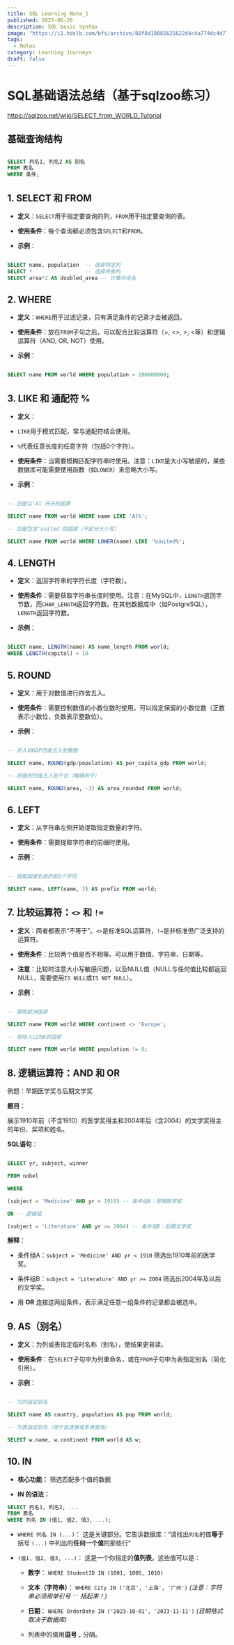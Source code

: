 ```yaml
---
title: SQL Learning Note_1
published: 2025-06-26
description: SQL basic syntax
image: "https://i1.hdslb.com/bfs/archive/88f8d10085625622d4c4a774dc4d773bd1205966.jpg"
tags: 
  - Notes
category: Learning Journeys
draft: false
---
```



# SQL基础语法总结（基于sqlzoo练习）

https://sqlzoo.net/wiki/SELECT_from_WORLD_Tutorial

## 基础查询结构
```sql

SELECT 列名1, 列名2 AS 别名
FROM 表名
WHERE 条件;

```

## 1. SELECT 和 FROM

- **定义**：`SELECT`用于指定要查询的列，`FROM`用于指定要查询的表。

- **使用条件**：每个查询都必须包含`SELECT`和`FROM`。

- **示例**：

```sql

SELECT name, population  -- 选择特定列
SELECT *                 -- 选择所有列
SELECT area*2 AS doubled_area -- 计算并命名

```

## 2. WHERE

- **定义**：`WHERE`用于过滤记录，只有满足条件的记录才会被返回。

- **使用条件**：放在`FROM`子句之后，可以配合比较运算符（=, <>, >, <等）和逻辑运算符（AND, OR, NOT）使用。

- **示例**：

```sql

SELECT name FROM world WHERE population > 100000000;

```

## 3. LIKE 和 通配符 %

- **定义**：

- `LIKE`用于模式匹配，常与通配符结合使用。

- `%`代表任意长度的任意字符（包括0个字符）。

- **使用条件**：当需要模糊匹配字符串时使用。注意：`LIKE`是大小写敏感的，某些数据库可能需要使用函数（如`LOWER`）来忽略大小写。

- **示例**：

```sql

-- 匹配以'Al'开头的国家

SELECT name FROM world WHERE name LIKE 'Al%';

-- 匹配包含'united'的国家（不区分大小写）

SELECT name FROM world WHERE LOWER(name) LIKE '%united%';

```

## 4. LENGTH

- **定义**：返回字符串的字符长度（字符数）。

- **使用条件**：需要获取字符串长度时使用。注意：在MySQL中，`LENGTH`返回字节数，而`CHAR_LENGTH`返回字符数。在其他数据库中（如PostgreSQL），`LENGTH`返回字符数。

- **示例**：

```sql

SELECT name, LENGTH(name) AS name_length FROM world;
WHERE LENGTH(capital) > 10

```

## 5. ROUND

- **定义**：用于对数值进行四舍五入。

- **使用条件**：需要控制数值的小数位数时使用。可以指定保留的小数位数（正数表示小数位，负数表示整数位）。

- **示例**：

```sql

-- 将人均GDP四舍五入到整数

SELECT name, ROUND(gdp/population) AS per_capita_gdp FROM world;

-- 将面积四舍五入到千位（精确到千）

SELECT name, ROUND(area, -3) AS area_rounded FROM world;

```

## 6. LEFT

- **定义**：从字符串左侧开始提取指定数量的字符。

- **使用条件**：需要提取字符串的前缀时使用。

- **示例**：

```sql

-- 提取国家名称的前3个字符

SELECT name, LEFT(name, 3) AS prefix FROM world;

```


## 7. 比较运算符：`<>` 和 `!=`

- **定义**：两者都表示“不等于”。`<>`是标准SQL运算符，`!=`是非标准但广泛支持的运算符。

- **使用条件**：比较两个值是否不相等。可以用于数值、字符串、日期等。

- **注意**：比较时注意大小写敏感问题，以及NULL值（NULL与任何值比较都返回NULL，需要使用`IS NULL`或`IS NOT NULL`）。

- **示例**：

```sql

-- 排除欧洲国家

SELECT name FROM world WHERE continent <> 'Europe';

-- 排除人口为0的国家

SELECT name FROM world WHERE population != 0;

```

## 8. 逻辑运算符：AND 和 OR

例题：早期医学奖与后期文学奖

**题目**：

展示1910年前（不含1910）的医学奖得主和2004年后（含2004）的文学奖得主的年份、奖项和姓名。

**SQL语句**：

```sql

SELECT yr, subject, winner

FROM nobel

WHERE

(subject = 'Medicine' AND yr < 1910) -- 条件组A：早期医学奖

OR -- 逻辑或

(subject = 'Literature' AND yr >= 2004) -- 条件组B：后期文学奖

```

**解释**：

- 条件组A：`subject = 'Medicine' AND yr < 1910` 筛选出1910年前的医学奖。

- 条件组B：`subject = 'Literature' AND yr >= 2004` 筛选出2004年及以后的文学奖。

- 用 **OR** 连接这两组条件，表示满足任意一组条件的记录都会被选中。

## 9. AS（别名）

- **定义**：为列或表指定临时名称（别名），使结果更易读。

- **使用条件**：在`SELECT`子句中为列重命名，或在`FROM`子句中为表指定别名（简化引用）。

- **示例**：

```sql

-- 为列指定别名

SELECT name AS country, population AS pop FROM world;

-- 为表指定别名（用于自连接或多表查询）

SELECT w.name, w.continent FROM world AS w;

```

## 10. IN

- **核心功能：** 筛选匹配多个值的数据

- **IN 的语法：**

```sql
SELECT 列名1, 列名2, ...
FROM 表名
WHERE 列名 IN (值1, 值2, 值3, ...);
```

- `WHERE 列名 IN (...)`： 这是关键部分。它告诉数据库：“请找出`列名`的值**等于**括号 `(...)` 中列出的**任何一个值**的那些行”
- `(值1, 值2, 值3, ...)`： 这是一个你指定的**值列表**。这些值可以是：
    
    - **数字**： `WHERE StudentID IN (1001, 1005, 1010)`
        
    - **文本（字符串）**： `WHERE City IN ('北京', '上海', '广州')` _(注意：字符串必须用单引号 `''` 括起来！)_
        
    - **日期**： `WHERE OrderDate IN ('2023-10-01', '2023-11-11')` _(日期格式取决于数据库)_
        
    - 列表中的值用**逗号 `,`** 分隔。


